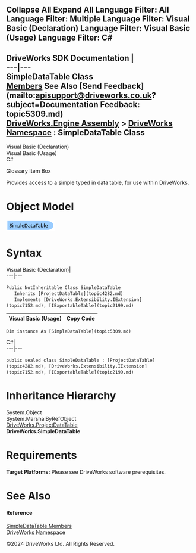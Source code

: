        

 Collapse All Expand All  Language Filter: All  Language Filter: Multiple  Language Filter: Visual Basic (Declaration) Language Filter: Visual Basic (Usage) Language Filter: C#  
---  
DriveWorks SDK Documentation  |   
---|---  
SimpleDataTable Class   
[Members](topic5310.md) See Also [Send Feedback](mailto:apisupport@driveworks.co.uk?subject=Documentation Feedback: topic5309.md)  
[DriveWorks.Engine Assembly](topic2156.md) > [DriveWorks Namespace](topic2159.md) : SimpleDataTable Class  
---  
  
Visual Basic (Declaration)    
Visual Basic (Usage)    
C# 

Glossary Item Box

Provides access to a simple typed in data table, for use within DriveWorks. 

# Object Model

![](dotnetdiagramimages/image266.png)

# Syntax

Visual Basic (Declaration)|   
---|---  
      
    
    Public NotInheritable Class SimpleDataTable 
       Inherits [ProjectDataTable](topic4282.md)
       Implements [DriveWorks.Extensibility.IExtension](topic7152.md), [IExportableTable](topic2199.md)   
  
Visual Basic (Usage)| Copy Code  
---|---  
      
    
    Dim instance As [SimpleDataTable](topic5309.md)  
  
C#|   
---|---  
      
    
    public sealed class SimpleDataTable : [ProjectDataTable](topic4282.md), [DriveWorks.Extensibility.IExtension](topic7152.md), [IExportableTable](topic2199.md)    
  
# Inheritance Hierarchy

System.Object  
System.MarshalByRefObject  
[DriveWorks.ProjectDataTable](topic4282.md)  
**DriveWorks.SimpleDataTable**  


# Requirements

**Target Platforms:** Please see DriveWorks software prerequisites.

# See Also

#### Reference

[SimpleDataTable Members](topic5310.md)   
[DriveWorks Namespace](topic2159.md)

©2024 DriveWorks Ltd. All Rights Reserved.
